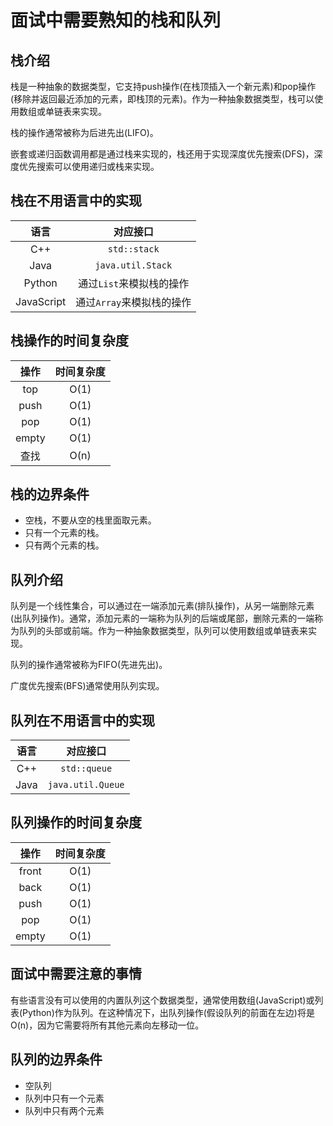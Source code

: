
# 面试中需要熟知的栈和队列

## 栈介绍

栈是一种抽象的数据类型，它支持push操作(在栈顶插入一个新元素)和pop操作(移除并返回最近添加的元素，即栈顶的元素)。作为一种抽象数据类型，栈可以使用数组或单链表来实现。

栈的操作通常被称为后进先出(LIFO)。

嵌套或递归函数调用都是通过栈来实现的，栈还用于实现深度优先搜索(DFS)，深度优先搜索可以使用递归或栈来实现。


## 栈在不用语言中的实现

|语言| 对应接口 |
| :----: | :----: |
|C++|`std::stack`|
|Java|`java.util.Stack`|
|Python|通过`List`来模拟栈的操作|
|JavaScript|通过`Array`来模拟栈的操作|

## 栈操作的时间复杂度

|操作| 时间复杂度 |
| :----: | :----: |
|top|O(1)|
|push|O(1)|
|pop|O(1)|
|empty|O(1)|
|查找|O(n)|

## 栈的边界条件

* 空栈，不要从空的栈里面取元素。
* 只有一个元素的栈。
* 只有两个元素的栈。

## 队列介绍

队列是一个线性集合，可以通过在一端添加元素(排队操作)，从另一端删除元素(出队列操作)。通常，添加元素的一端称为队列的后端或尾部，删除元素的一端称为队列的头部或前端。作为一种抽象数据类型，队列可以使用数组或单链表来实现。

队列的操作通常被称为FIFO(先进先出)。

广度优先搜索(BFS)通常使用队列实现。

## 队列在不用语言中的实现

|语言| 对应接口 |
| :----: | :----: |
|C++|`std::queue`|
|Java|`java.util.Queue`|

## 队列操作的时间复杂度

|操作| 时间复杂度 |
| :----: | :----: |
|front|O(1)|
|back|O(1)|
|push|O(1)|
|pop|O(1)|
|empty|O(1)|

## 面试中需要注意的事情

有些语言没有可以使用的内置队列这个数据类型，通常使用数组(JavaScript)或列表(Python)作为队列。在这种情况下，出队列操作(假设队列的前面在左边)将是O(n)，因为它需要将所有其他元素向左移动一位。

## 队列的边界条件

* 空队列
* 队列中只有一个元素
* 队列中只有两个元素



